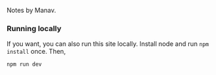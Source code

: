 Notes by Manav.

### Running locally

If you want, you can also run this site locally. Install node and run `npm
install` once. Then,

```sh
npm run dev
```
